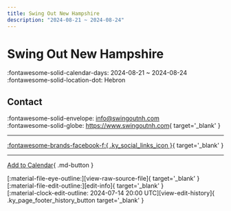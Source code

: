 ```yaml
---
title: Swing Out New Hampshire
description: "2024-08-21 ~ 2024-08-24"
---
```


# Swing Out New Hampshire 

:fontawesome-solid-calendar-days: 2024-08-21 ~ 2024-08-24  
:fontawesome-solid-location-dot: Hebron  

## Contact

:fontawesome-solid-envelope: <info@swingoutnh.com>  
:fontawesome-solid-globe: <https://www.swingoutnh.com>{ target='_blank' }  

---

 [:fontawesome-brands-facebook-f:{ .ky_social_links_icon }](https://www.facebook.com/SwingOutNewHampshire){ target='_blank' }

---

[Add to Calendar](https://swing.news/ics/en/2024/en_US/swing-out-new-hampshire-2024.ics){ .md-button }

<div class="ky_page_footer" markdown>
<div class="ky_page_footer_trailing" markdown="span">
[:material-file-eye-outline:][view-raw-source-file]{ target='_blank' }
[:material-file-edit-outline:][edit-info]{ target='_blank' }
</div>
<div class="ky_page_footer_leading" markdown="span">
[:material-clock-edit-outline: 2024-07-14 20:00 UTC][view-edit-history]{ .ky_page_footer_history_button target='_blank' }
</div>
</div>

[view-raw-source-file]: https://github.com/swingdance/events/blob/main/2024/en_US/swing-out-new-hampshire-2024.json "View Raw Source File"
[edit-info]: https://github.com/swingdance/events/issues/new?assignees=&labels=update+event&projects=&template=03-update_entity.yml&title=%5B2024%2Fen_US%5D%20Swing%20Out%20New%20Hampshire&region=en_US&year=2024&id=swing-out-new-hampshire-2024&name=Swing%20Out%20New%20Hampshire&org_id= "Edit Info"

[view-edit-history]: https://github.com/swingdance/events/commits/main/2024/en_US/swing-out-new-hampshire-2024.json "View Edit History"
